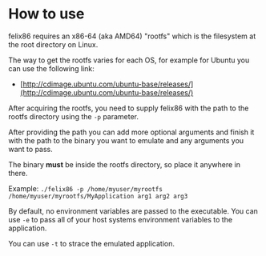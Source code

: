 # How to use

felix86 requires an x86-64 (aka AMD64) "rootfs" which is the filesystem at the root directory on Linux.

The way to get the rootfs varies for each OS, for example for Ubuntu you can use the following link:
- [http://cdimage.ubuntu.com/ubuntu-base/releases/](http://cdimage.ubuntu.com/ubuntu-base/releases/)

After acquiring the rootfs, you need to supply felix86 with the path to the rootfs directory using the `-p` parameter.

After providing the path you can add more optional arguments and finish it with the path to the binary you want to emulate and
any arguments you want to pass.

The binary **must** be inside the rootfs directory, so place it anywhere in there.

Example:
`./felix86 -p /home/myuser/myrootfs /home/myuser/myrootfs/MyApplication arg1 arg2 arg3`

By default, no environment variables are passed to the executable.
You can use `-e` to pass all of your host systems environment variables to the application.

You can use `-t` to strace the emulated application.
